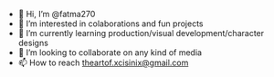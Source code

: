 - 👋 Hi, I’m @fatma270
- 👀 I’m interested in colaborations and fun projects
- 🌱 I’m currently learning production/visual development/character designs
- 💞️ I’m looking to collaborate on any kind of media
- 📫 How to reach theartof.xcisinix@gmail.com

<!---
fatma270/fatma270 is a ✨ special ✨ repository because its `README.md` (this file) appears on your GitHub profile.
You can click the Preview link to take a look at your changes.
--->
